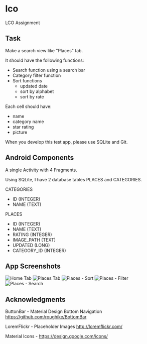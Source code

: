 # lco
LCO Assignment

## Task
Make a search view like "Places" tab.

It should have the following functions:
* Search function using a search bar
* Category filter function
* Sort functions
	- updated date
	- sort by alphabet
	- sort by rate

Each cell should have:
* name
* category name
* star rating
* picture
	
When you develop this test app, please use SQLite and Git.	

## Android Components
A single Activity with 4 Fragments.
 
Using SQLite, I have 2 database tables PLACES and CATEGORIES.

CATEGORIES
* ID (INTEGER)
* NAME (TEXT)

PLACES
* ID (INTEGER)
* NAME (TEXT)
* RATING (INTEGER)
* IMAGE_PATH (TEXT)
* UPDATED (LONG)
* CATEGORY_ID (INTEGER)

## App Screenshots
![Home Tab](https://github.com/janicetan12/lco/blob/master/images/home.png?raw=true)
![Places Tab](https://github.com/janicetan12/lco/blob/master/images/places.png?raw=true)
![Places - Sort](https://github.com/janicetan12/lco/blob/master/images/places_sort.png?raw=true)
![Places - Filter](https://github.com/janicetan12/lco/blob/master/images/places_filter.png?raw=true)
![Places - Search](https://github.com/janicetan12/lco/blob/master/images/places_search.png?raw=true)

## Acknowledgments
ButtonBar - Material Design Bottom Navigation https://github.com/roughike/BottomBar

LoremFlickr - Placeholder Images http://loremflickr.com/

Material Icons - https://design.google.com/icons/
